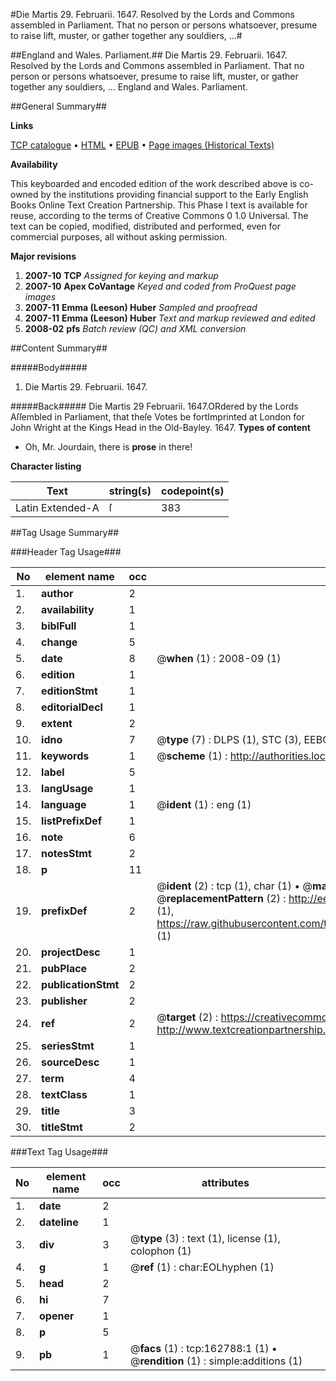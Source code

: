 #Die Martis 29. Februarii. 1647. Resolved by the Lords and Commons assembled in Parliament. That no person or persons whatsoever, presume to raise lift, muster, or gather together any souldiers, ...#

##England and Wales. Parliament.##
Die Martis 29. Februarii. 1647. Resolved by the Lords and Commons assembled in Parliament. That no person or persons whatsoever, presume to raise lift, muster, or gather together any souldiers, ...
England and Wales. Parliament.

##General Summary##

**Links**

[TCP catalogue](http://www.ota.ox.ac.uk/tcp/)  • 
[HTML](http://tei.it.ox.ac.uk/tcp/Texts-HTML/free/A83/A83432.html)  • 
[EPUB](http://tei.it.ox.ac.uk/tcp/Texts-EPUB/free/A83/A83432.epub) • 
[Page images (Historical Texts)](https://data.historicaltexts.jisc.ac.uk/view?pubId=eebo-99869576e&pageId=eebo-99869576e-162788-1)

**Availability**

This keyboarded and encoded edition of the
	       work described above is co-owned by the institutions
	       providing financial support to the Early English Books
	       Online Text Creation Partnership. This Phase I text is
	       available for reuse, according to the terms of Creative
	       Commons 0 1.0 Universal. The text can be copied,
	       modified, distributed and performed, even for
	       commercial purposes, all without asking permission.

**Major revisions**

1. __2007-10__ __TCP__ *Assigned for keying and markup*
1. __2007-10__ __Apex CoVantage__ *Keyed and coded from ProQuest page images*
1. __2007-11__ __Emma (Leeson) Huber__ *Sampled and proofread*
1. __2007-11__ __Emma (Leeson) Huber__ *Text and markup reviewed and edited*
1. __2008-02__ __pfs__ *Batch review (QC) and XML conversion*

##Content Summary##

#####Body#####

1. Die Martis 29. Februarii. 1647.

#####Back#####
Die Martis 29 Februarii. 1647.ORdered by the Lords Aſſembled in Parliament, that theſe Votes be fortImprinted at London for John Wright at the Kings Head in the Old-Bayley. 1647.
**Types of content**

  * Oh, Mr. Jourdain, there is **prose** in there!

**Character listing**


|Text|string(s)|codepoint(s)|
|---|---|---|
|Latin Extended-A|ſ|383|

##Tag Usage Summary##

###Header Tag Usage###

|No|element name|occ|attributes|
|---|---|---|---|
|1.|__author__|2||
|2.|__availability__|1||
|3.|__biblFull__|1||
|4.|__change__|5||
|5.|__date__|8| @__when__ (1) : 2008-09 (1)|
|6.|__edition__|1||
|7.|__editionStmt__|1||
|8.|__editorialDecl__|1||
|9.|__extent__|2||
|10.|__idno__|7| @__type__ (7) : DLPS (1), STC (3), EEBO-CITATION (1), PROQUEST (1), VID (1)|
|11.|__keywords__|1| @__scheme__ (1) : http://authorities.loc.gov/ (1)|
|12.|__label__|5||
|13.|__langUsage__|1||
|14.|__language__|1| @__ident__ (1) : eng (1)|
|15.|__listPrefixDef__|1||
|16.|__note__|6||
|17.|__notesStmt__|2||
|18.|__p__|11||
|19.|__prefixDef__|2| @__ident__ (2) : tcp (1), char (1)  •  @__matchPattern__ (2) : ([0-9\-]+):([0-9IVX]+) (1), (.+) (1)  •  @__replacementPattern__ (2) : http://eebo.chadwyck.com/downloadtiff?vid=$1&page=$2 (1), https://raw.githubusercontent.com/textcreationpartnership/Texts/master/tcpchars.xml#$1 (1)|
|20.|__projectDesc__|1||
|21.|__pubPlace__|2||
|22.|__publicationStmt__|2||
|23.|__publisher__|2||
|24.|__ref__|2| @__target__ (2) : https://creativecommons.org/publicdomain/zero/1.0/ (1), http://www.textcreationpartnership.org/docs/. (1)|
|25.|__seriesStmt__|1||
|26.|__sourceDesc__|1||
|27.|__term__|4||
|28.|__textClass__|1||
|29.|__title__|3||
|30.|__titleStmt__|2||


###Text Tag Usage###

|No|element name|occ|attributes|
|---|---|---|---|
|1.|__date__|2||
|2.|__dateline__|1||
|3.|__div__|3| @__type__ (3) : text (1), license (1), colophon (1)|
|4.|__g__|1| @__ref__ (1) : char:EOLhyphen (1)|
|5.|__head__|2||
|6.|__hi__|7||
|7.|__opener__|1||
|8.|__p__|5||
|9.|__pb__|1| @__facs__ (1) : tcp:162788:1 (1)  •  @__rendition__ (1) : simple:additions (1)|
